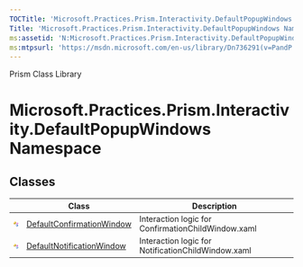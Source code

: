```yaml
---
TOCTitle: 'Microsoft.Practices.Prism.Interactivity.DefaultPopupWindows Namespace'
Title: 'Microsoft.Practices.Prism.Interactivity.DefaultPopupWindows Namespace ()'
ms:assetid: 'N:Microsoft.Practices.Prism.Interactivity.DefaultPopupWindows'
ms:mtpsurl: 'https://msdn.microsoft.com/en-us/library/Dn736291(v=PandP.50)'
---
```


Prism Class Library

# Microsoft.Practices.Prism.Interactivity.DefaultPopupWindows Namespace

## Classes

<table>

<thead>
<tr class="header">
<th> </th>
<th>Class</th>
<th>Description</th>
</tr>
</thead>
<tbody>
<tr class="odd">
<td><img src="images/public-class.gif" title="Public class" /></td>
<td><a href="https://msdn.microsoft.com/library/microsoft.practices.prism.interactivity.defaultpopupwindows.defaultconfirmationwindow">DefaultConfirmationWindow</a></td>
<td><div class="summary">
Interaction logic for ConfirmationChildWindow.xaml
</div></td>
</tr>
<tr class="even">
<td><img src="images/public-class.gif" title="Public class" /></td>
<td><a href="https://msdn.microsoft.com/library/microsoft.practices.prism.interactivity.defaultpopupwindows.defaultnotificationwindow">DefaultNotificationWindow</a></td>
<td><div class="summary">
Interaction logic for NotificationChildWindow.xaml
</div></td>
</tr>
</tbody>
</table>
